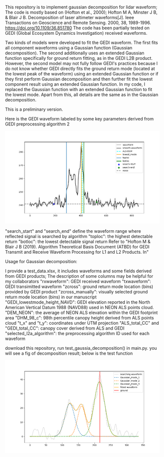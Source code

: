 This repository is to implement gaussian decomposition for lidar waveform; 
The code is mostly based on (Hofton et al., 2000); Hofton M A, Minster J B, & Blair J B. Decomposition of laser altimeter waveforms[J]. Ieee Transactions on Geoscience and Remote Sensing. 2000, 38, 1989-1996. https://doi.org/10.1109/36.851780 
The code has been partially tested on GEDI (Global Ecosystem Dynamics Investigation) received waveforms.

Two kinds of models were developed to fit the GEDI waveform. 
The first fits all component waveforms using a Gaussian function (Gaussian decomposition). 
The second additionally uses an extended Gaussian function specifically for ground return fitting, as in the GEDI L2B product. However, the second model may not fully follow GEDI's practices because I do not know whether GEDI directly fits the ground return mode (located at the lowest peak of the waveform) using an extended Gaussian function or if they first perform Gaussian decomposition and then further fit the lowest component result using an extended Gaussian function. In my code, I replaced the Gaussian function with an extended Gaussian function to fit the lowest mode. Apart from this, all details are the same as in the Gaussian decomposition.

This is a preliminary version.

Here is the GEDI waveform labeled by some key parameters derived from GEDI preprocessing algorithm 2

![result](https://github.com/lidarYULI/Waveform_decompisition/blob/master/result_output/waveform_info.png)

"search_start" and "search_end" define the waveform range where reflected signal is searched by algorithm
"toploc": the highest detectable return
"botloc": the lowest detectable signal return
Refer to "Hofton M & Blair J B (2019). Algorithm Theoretical Basis Document (ATBD) for GEDI Transmit and Receive Waveform Processing for L1 and L2 Products. In"


Usage for Gaussian decomposition:

I provide a test_data.xlsx, it includes waveforms and some fields derived from GEDI products;
The description of some columns may be helpful for my collaborators
"rxwaveform": GEDI received waveform
"txwaveform": GEDI transimitted waveform
"zcross": ground return mode location (bins) provided by GEDI product
"zcross_manually": visually selected ground return mode location (bins) in our manuscript
"GEDI_lowestmode_height_NAVD": GEDI elevation reported in the North American Vertical Datum 1988 (NAVD88) used in NEON ALS points cloud.
"DEM_NEON": the average of NEON ALS elevation within the GEDI footprint area
"DHM_98_c": 98th percentile canopy height derived from ALS points cloud
"t_x" and "t_y": coordinates under UTM projection
"ALS_total_CC" and "GEDI_total_CC": canopy cover derived from ALS and GEDI
"selected_l2a_algorithm": the preprocessing algorithm ID used for each waveform

download this repository, run test_gaussia_decomposition() in main.py.
you will see a fig of decomposition result; below is the test function

![result](https://github.com/lidarYULI/Waveform_decompisition/blob/master/result_output/gau_decompistion.png)









